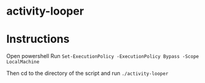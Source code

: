 # activity-looper


# Instructions

Open powershell
Run ```Set-ExecutionPolicy -ExecutionPolicy Bypass -Scope LocalMachine```

Then cd to the directory of the script and run  ```./activity-looper```

